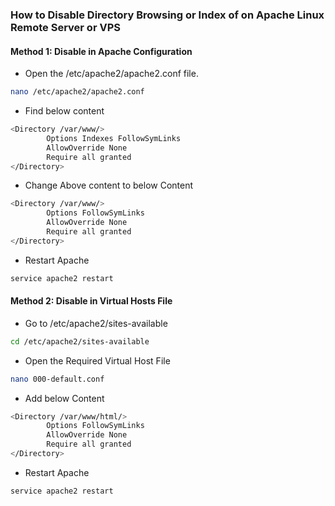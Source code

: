 ### How to Disable Directory Browsing or Index of on Apache Linux Remote Server or VPS

#### Method 1: Disable in Apache Configuration
- Open the /etc/apache2/apache2.conf file.
```sh
nano /etc/apache2/apache2.conf
```
- Find below content
```sh
<Directory /var/www/>
        Options Indexes FollowSymLinks
        AllowOverride None
        Require all granted
</Directory>
```
- Change Above content to below Content
```sh
<Directory /var/www/>
        Options FollowSymLinks
        AllowOverride None
        Require all granted
</Directory>
```
- Restart Apache
```sh
service apache2 restart
```

#### Method 2: Disable in Virtual Hosts File
- Go to /etc/apache2/sites-available
```sh
cd /etc/apache2/sites-available
```
- Open the Required Virtual Host File
```sh
nano 000-default.conf
```
- Add below Content
```sh
<Directory /var/www/html/>
        Options FollowSymLinks
        AllowOverride None
        Require all granted
</Directory>
```
- Restart Apache
```sh
service apache2 restart
```
